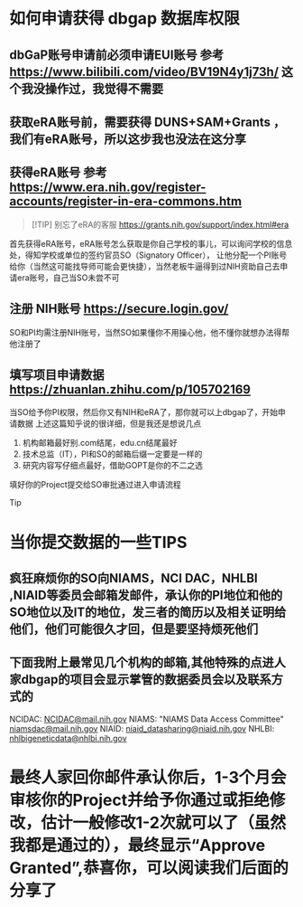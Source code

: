 # 如何申请获得 dbgap 数据库权限 

## dbGaP账号申请前必须申请EUI账号   参考 https://www.bilibili.com/video/BV19N4y1j73h/ 这个我没操作过，我觉得不需要

## 获取eRA账号前，需要获得 DUNS+SAM+Grants ，我们有eRA账号，所以这步我也没法在这分享

##  获得eRA账号 参考 https://www.era.nih.gov/register-accounts/register-in-era-commons.htm
>[!TIP] 别忘了eRA的客服 https://grants.nih.gov/support/index.html#era

首先获得eRA账号，eRA账号怎么获取是你自己学校的事儿，可以询问学校的信息处，得知学校或单位的签约官员SO（Signatory Officer），
让他分配一个PI账号给你（当然这可能找导师可能会更快捷），当然老板牛逼得到过NIH资助自己去申请era账号，自己当SO未尝不可


## 注册 NIH账号  https://secure.login.gov/
SO和PI均需注册NIH账号，当然SO如果懂你不用操心他，他不懂你就想办法得帮他注册了


## 填写项目申请数据 https://zhuanlan.zhihu.com/p/105702169
当SO给予你PI权限，然后你又有NIH和eRA了，那你就可以上dbgap了，开始申请数据
上述这篇知乎说的很详细，但是我还是想说几点

1. 机构邮箱最好别.com结尾，edu.cn结尾最好
2. 技术总监（IT），PI和SO的邮箱后缀一定要是一样的
3. 研究内容写仔细点最好，借助GOPT是你的不二之选

填好你的Project提交给SO审批通过进入申请流程


 >[!TIP]
# 当你提交数据的一些TIPS

## 疯狂麻烦你的SO向NIAMS，NCI DAC，NHLBI ,NIAID等委员会邮箱发邮件，承认你的PI地位和他的SO地位以及IT的地位，发三者的简历以及相关证明给他们，他们可能很久才回，但是要坚持烦死他们
## 下面我附上最常见几个机构的邮箱,其他特殊的点进人家dbgap的项目会显示掌管的数据委员会以及联系方式的
NCIDAC:  NCIDAC@mail.nih.gov
NIAMS: "NIAMS Data Access Committee" <niamsdac@mail.nih.gov>
NIAID: niaid_datasharing@niaid.nih.gov
NHLBI:  nhlbigeneticdata@nhlbi.nih.gov


# 最终人家回你邮件承认你后，1-3个月会审核你的Project并给予你通过或拒绝修改，估计一般修改1-2次就可以了（虽然我都是通过的），最终显示“Approve Granted”,恭喜你，可以阅读我们后面的分享了


